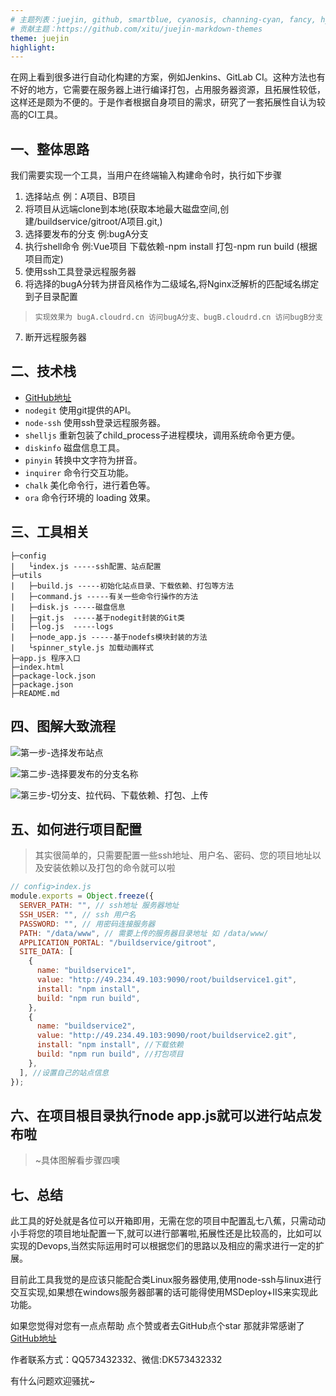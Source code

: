 ```yaml
---
# 主题列表：juejin, github, smartblue, cyanosis, channing-cyan, fancy, hydrogen, condensed-night-purple, greenwillow, v-green, vue-pro, healer-readable, mk-cute, jzman, geek-black, awesome-green, qklhk-chocolate
# 贡献主题：https://github.com/xitu/juejin-markdown-themes
theme: juejin
highlight:
---
```

在网上看到很多进行自动化构建的方案，例如Jenkins、GitLab CI。这种方法也有不好的地方，它需要在服务器上进行编译打包，占用服务器资源，且拓展性较低，这样还是颇为不便的。于是作者根据自身项目的需求，研究了一套拓展性自认为较高的CI工具。
## 一、整体思路
我们需要实现一个工具，当用户在终端输入构建命令时，执行如下步骤
1. 选择站点 例：A项目、B项目
2. 将项目从远端clone到本地(获取本地最大磁盘空间,创建/buildservice/gitroot/A项目.git,)
3. 选择要发布的分支 例:bugA分支
4. 执行shell命令 例:Vue项目 下载依赖-npm install 打包-npm run build (根据项目而定)
5. 使用ssh工具登录远程服务器
6. 将选择的bugA分转为拼音风格作为二级域名,将Nginx泛解析的匹配域名绑定到子目录配置
> `实现效果为 bugA.cloudrd.cn 访问bugA分支、bugB.cloudrd.cn 访问bugB分支`
7. 断开远程服务器
## 二、技术栈 
- [GitHub地址](https://github.com/yzydeveloper/buildservice/)
- `nodegit` 使用git提供的API。
- `node-ssh` 使用ssh登录远程服务器。
- `shelljs` 重新包装了child_process子进程模块，调用系统命令更方便。
- `diskinfo` 磁盘信息工具。
- `pinyin` 转换中文字符为拼音。
- `inquirer` 命令行交互功能。
- `chalk` 美化命令行，进行着色等。
- `ora` 命令行环境的 loading 效果。
## 三、工具相关
```
├─config
|   └index.js -----ssh配置、站点配置
├─utils
|   ├─build.js -----初始化站点目录、下载依赖、打包等方法
|   ├─command.js -----有关一些命令行操作的方法
|   ├─disk.js -----磁盘信息
|   ├─git.js  -----基于nodegit封装的Git类
|   ├─log.js  -----logs
|   ├─node_app.js -----基于nodefs模块封装的方法
|   └spinner_style.js 加载动画样式
├─app.js 程序入口
├─index.html
├─package-lock.json
├─package.json
├─README.md
```
## 四、图解大致流程
![第一步-选择发布站点](https://p6-juejin.byteimg.com/tos-cn-i-k3u1fbpfcp/557d86ddb9c14786b435d576bdc7d5c8~tplv-k3u1fbpfcp-watermark.image)

![第二步-选择要发布的分支名称](https://p1-juejin.byteimg.com/tos-cn-i-k3u1fbpfcp/456c7f2af403464792bffb77235244b3~tplv-k3u1fbpfcp-watermark.image)

![第三步-切分支、拉代码、下载依赖、打包、上传](https://p6-juejin.byteimg.com/tos-cn-i-k3u1fbpfcp/1317415ea6ef4c7e80dfc2c946a12199~tplv-k3u1fbpfcp-watermark.image)
## 五、如何进行项目配置
>其实很简单的，只需要配置一些ssh地址、用户名、密码、您的项目地址以及安装依赖以及打包的命令就可以啦
```JavaScript
// config>index.js
module.exports = Object.freeze({
  SERVER_PATH: "", // ssh地址 服务器地址
  SSH_USER: "", // ssh 用户名
  PASSWORD: "", // 用密码连接服务器
  PATH: "/data/www", // 需要上传的服务器目录地址 如 /data/www/
  APPLICATION_PORTAL: "/buildservice/gitroot",
  SITE_DATA: [
    {
      name: "buildservice1",
      value: "http://49.234.49.103:9090/root/buildservice1.git",
      install: "npm install",
      build: "npm run build",
    },
    {
      name: "buildservice2",
      value: "http://49.234.49.103:9090/root/buildservice2.git",
      install: "npm install", //下载依赖
      build: "npm run build", //打包项目
    },
  ], //设置自己的站点信息
});
```
## 六、在项目根目录执行node app.js就可以进行站点发布啦
>~具体图解看步骤四噢
## 七、总结
此工具的好处就是各位可以开箱即用，无需在您的项目中配置乱七八蕉，只需动动小手将您的项目地址配置一下,就可以进行部署啦,拓展性还是比较高的，比如可以实现的Devops,当然实际运用时可以根据您们的思路以及相应的需求进行一定的扩展。

目前此工具我觉的是应该只能配合类Linux服务器使用,使用node-ssh与linux进行交互实现,如果想在windows服务器部署的话可能得使用MSDeploy+IIS来实现此功能。

如果您觉得对您有一点点帮助 点个赞或者去GitHub点个star 那就非常感谢了 [GitHub地址](https://github.com/yzydeveloper/buildservice/)

作者联系方式：QQ573432332、微信:DK573432332

有什么问题欢迎骚扰~